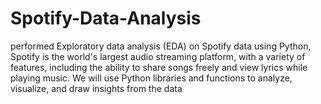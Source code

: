 # Spotify-Data-Analysis
performed Exploratory data analysis (EDA) on Spotify data using Python, Spotify is the world's largest audio streaming platform, with a variety of features, including the ability to share songs freely and view lyrics while playing music. We will use Python libraries and functions to analyze, visualize, and draw insights from the data
